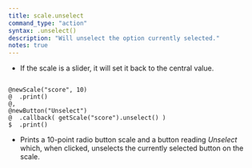 ```yaml
---
title: scale.unselect
command_type: "action"
syntax: .unselect()
description: "Will unselect the option currently selected."
notes: true
---
```


+ If the scale is a slider, it will set it back to the central value.

<!--more-->

<pre><code class="language-diff-javascript diff-highlight try-true">
@newScale("score", 10)
@  .print()
@,
@newButton("Unselect")
@  .callback( getScale("score").unselect() )
$  .print()
</code></pre>

+ Prints a 10-point radio button scale and a button reading *Unselect* which, when clicked, unselects the currently selected button on the scale.		
